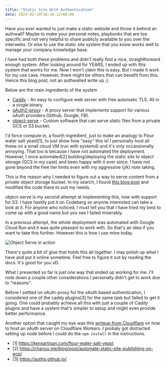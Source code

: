 ```yaml
---
title: "Static Site With Authentication"
date: 2023-02-19T10:34:12+08:00
---
```


Have you ever wanted to just make a static website and throw it behind an
authwall? Maybe to make your personal notes, playbooks that are too specific
and not very helpful to share publicly available to you over the interwebs. Or
else to use the static site system that you know works well to manage your
company knowledge base.

I have had both these problems and didn't really find a nice, straightforward
enough system. After looking around for YEARS, I ended up with this system that
works for me. Now I won't claim this is easy. But I made it work for my use
case.  However, there might be others that can benefit from this. Hence this
blog post, not an authwalled write up ;).

Below are the main ingredients of the system

- [Caddy](https://caddyserver.com/) - An easy to configure web server with free
  automatic TLS. All in a single binary.
- [oAuth2-proxy](https://github.com/oauth2-proxy/oauth2-proxy) - A proxy server
  that implements support for various oAuth providers (Github, Google, FB).
- [object-serve](https://codeberg.org/chanux/object-serve) - Custom software
  that can serve static files from a private GCS or S3 bucket.

I'd force compute in, a fourth ingredient, just to make an analogy to Flour
water salt yeast[1], to just show how "easy" this is! I personally host all
these on a small cloud VM (run with systemd) and it's only occassionally
annoying. That too is because I have not automated the deployment. However,
I once automated[2] building/deploying the static site to object storage (GCS
in my case) and been happy with it ever since. I have not gone beyond the free
tier limits even with my aggressive (j/k) note taking.

This is the reason why I needed to figure out a way to serve content from
a *private* object storage bucket. In my search, I found [this blog
post](https://fale.io/blog/2018/04/12/an-http-server-to-serve-gcs-files) and
modified the code there to suit my needs.

object-serve is my second attempt at implementing this, now with support for
S3. I have hastily put it on Codeberg so anyone interested can take a look at
it. For anyone who noticed, I must tell you that I have tried my best to come
up with a good name but you see I failed miserably.

In a previous attempt, the whole deployment was automated with Google
Cloud Run and it was quite pleasant to work with. So that's an idea if you want
to take this further. However this is how I use mine today.

![Object Serve in action](/blog/images/static-site-with-auth/object-serve-in-action.png)

There's quite a bit of glue that holds this all together. I may polish up what
I have and put it online sometime. Feel free to figure it out by reading the
docs. It's good for you xD.

What I presented so far is just one way that ended up working for me. I'll note
down a couple other considerations I personally didn't get to work due to
"reasons".

Before I settled on oAuth-proxy for the oAuth based authentication,
I considered one of the caddy plugins[3] for the same task but failed to get it
going. One could probably achieve all this with just a couple of Caddy plugins
and have a system that's simpler to setup and might even provide better
performance.

Another option that caught my eye was this [writeup from
Cloudflare](https://blog.cloudflare.com/oauth-2-0-authentication-server/) on
how to host an oAuth server on Cloudflare Workers. I probaly got distracted
setting up node before I could do the `npm install` in the instructions.

- [1] https://kensartisan.com/flour-water-salt-yeast
- [2] https://chanux.me/blog/post/automate-static-site-publishing-on-gcp/
- [3] https://authp.github.io/
